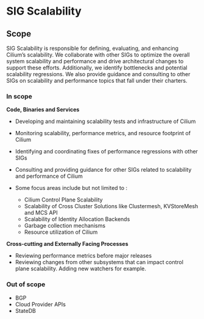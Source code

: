 # SIG Scalability
## Scope
SIG Scalability is responsible for defining, evaluating, and enhancing Cilium’s scalability. We collaborate with other SIGs to optimize the overall system scalability and performance and drive architectural changes to support these efforts. Additionally, we identify bottlenecks and potential scalability regressions. We also provide guidance and consulting to other SIGs on scalability and performance topics that fall under their charters.

### In scope
**Code, Binaries and Services**
- Developing and maintaining scalability tests and infrastructure of Cilium
- Monitoring scalability, performance metrics, and resource footprint of Cilium
- Identifying and coordinating fixes of performance regressions with other SIGs
- Consulting and providing guidance for other SIGs related to scalability and performance of Cilium

- Some focus areas include but not limited to : 
    - Cilium Control Plane Scalability
    - Scalability of Cross Cluster Solutions like Clustermesh, KVStoreMesh and MCS API
    - Scalability of Identity Allocation Backends
    - Garbage collection mechanisms
    - Resource utilization of Cilium

**Cross-cutting and Externally Facing Processes**
- Reviewing performance metrics before major releases
- Reviewing changes from other subsystems that can impact control plane scalability. Adding new watchers for example.

### Out of scope
- BGP
- Cloud Provider APIs
- StateDB